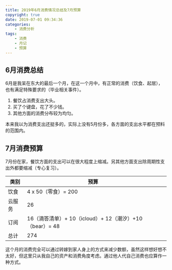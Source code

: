 ```yaml
---
title: 2019年6月消费情况总结及7月预算
copyright: true
date: 2019-07-01 09:34:36
categories:
    - 消费分析
tags:
    - 消费
    - 月记
    - 预算
---
```


<!-- more -->

## 6月消费总结

6月是我呆在东大的最后一个月，在这一个月中，有正常的消费（饮食、起居），也有满足特殊要求的（毕业相关事件）。

1. 餐饮占消费支出大头。
2. 买了个键盘，花了不少钱。
3. 其他方面的消费分布较为均匀。

本来我以为消费支出还挺多的，实际上没有5月份多，各方面的支出水平都在预料的范围内。

## 7月消费预算

7月份在家，餐饮方面的支出可以在很大程度上缩减。另其他方面支出除周期性支出外都要缩减（专心复习）。

| 类别   | 预算                                                     |     |
| ------ | -------------------------------------------------------- | --- |
| 饮食   | 4 x 50（零食）= 200                                      |     |
| 云服务 | 26                                                       |     |
| 订阅   | 16（滴答清单）+ 10（icloud）+ 12（潮汐）+10（bear）=  48 |     |
| 总计   | 274                                                      |     |

这个月的消费完全可以通过转嫁到家人身上的方式来减少数额，虽然这样想好想不太好，但这里只从我自己的资产和消费角度考虑。通过他人代自己消费也应算作一种方式。